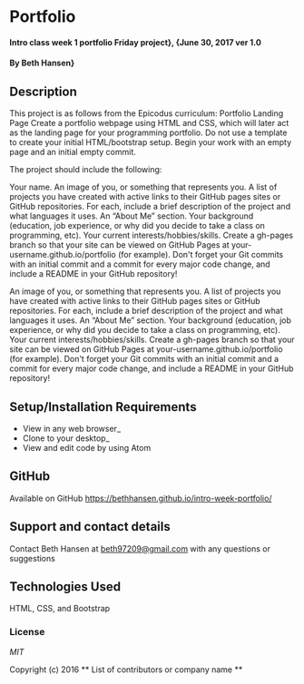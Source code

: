 # Portfolio

#### Intro class week 1 portfolio Friday project}, {June 30, 2017 ver 1.0

#### By **Beth Hansen}**

## Description

This project is as follows from the Epicodus curriculum:
Portfolio Landing Page
Create a portfolio webpage using HTML and CSS, which will later act as the landing page for your programming portfolio. Do not use a template to create your initial HTML/bootstrap setup. Begin your work with an empty page and an initial empty commit.

The project should include the following:

Your name.
An image of you, or something that represents you.
A list of projects you have created with active links to their GitHub pages sites or GitHub repositories.
For each, include a brief description of the project and what languages it uses.
An “About Me” section.
Your background (education, job experience, or why did you decide to take a class on programming, etc).
Your current interests/hobbies/skills.
Create a gh-pages branch so that your site can be viewed on GitHub Pages at your-username.github.io/portfolio (for example).
Don't forget your Git commits with an initial commit and a commit for every major code change, and include a README in your GitHub repository!

An image of you, or something that represents you.
A list of projects you have created with active links to their GitHub pages sites or GitHub repositories.
For each, include a brief description of the project and what languages it uses.
An “About Me” section.
Your background (education, job experience, or why did you decide to take a class on programming, etc).
Your current interests/hobbies/skills.
Create a gh-pages branch so that your site can be viewed on GitHub Pages at your-username.github.io/portfolio (for example).
Don't forget your Git commits with an initial commit and a commit for every major code change, and include a README in your GitHub repository!

## Setup/Installation Requirements

* View in any web browser_
* Clone to your desktop_
* View and edit code by using Atom

## GitHub

Available on GitHub https://bethhansen.github.io/intro-week-portfolio/

## Support and contact details

Contact Beth Hansen at beth97209@gmail.com with any questions or suggestions

## Technologies Used

HTML, CSS, and Bootstrap

### License

*MIT*

Copyright (c) 2016 ** List of contributors or company name **
